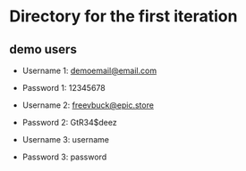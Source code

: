 # Directory for the first iteration #

## demo users ##
- Username 1: demoemail@email.com     
- Password 1: 12345678

- Username 2: freevbuck@epic.store    
- Password 2: GtR34$deez

- Username 3: username                
- Password 3: password

